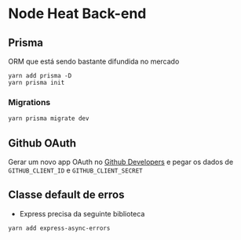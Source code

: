 # Node Heat Back-end

## Prisma

ORM que está sendo bastante difundida no mercado

```
yarn add prisma -D
yarn prisma init
```

### Migrations

```sh
yarn prisma migrate dev
```

## Github OAuth

Gerar um novo app OAuth no [Github Developers](https://github.com/settings/developers) e pegar os dados de `GITHUB_CLIENT_ID` e `GITHUB_CLIENT_SECRET`

## Classe default de erros

- Express precisa da seguinte biblioteca
  
```
yarn add express-async-errors
```